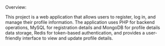 Overview:

  This project is a web application that allows users to register, log in, and manage their profile information. The application uses PHP for backend operations, MySQL for registration details and MongoDB for profile details data storage, Redis for token-based authentication, and provides a user-friendly interface to view and update profile details.
